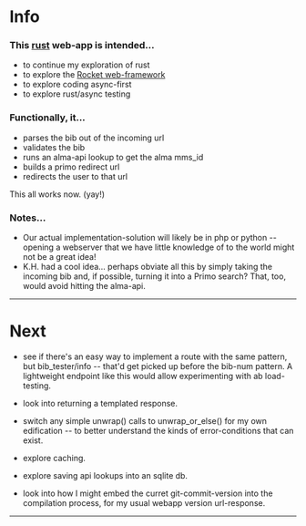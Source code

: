 Info
====

### This [rust](https://www.rust-lang.org) web-app is intended...

- to continue my exploration of rust
- to explore the [Rocket web-framework](https://rocket.rs)
- to explore coding async-first
- to explore rust/async testing

### Functionally, it...

- parses the bib out of the incoming url
- validates the bib
- runs an alma-api lookup to get the alma mms_id
- builds a primo redirect url
- redirects the user to that url

This all works now. (yay!)

### Notes...

- Our actual implementation-solution will likely be in php or python -- opening a webserver that we have little knowledge of to the world might not be a great idea!
- K.H. had a cool idea... perhaps obviate all this by simply taking the incoming bib and, if possible, turning it into a Primo search? That, too, would avoid hitting the alma-api.

---


Next
====

- see if there's an easy way to implement a route with the same pattern, but bib_tester/info -- that'd get picked up before the bib-num pattern. A lightweight endpoint like this would allow experimenting with ab load-testing.

- look into returning a templated response.

- switch any simple unwrap() calls to unwrap_or_else() for my own edification -- to better understand the kinds of error-conditions that can exist.

- explore caching.

- explore saving api lookups into an sqlite db.

- look into how I might embed the curret git-commit-version into the compilation process, for my usual webapp version url-response.

---

